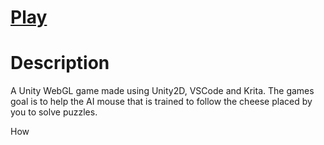 # [Play](https://Davo0416.github.io/MouseAI/)

# **Description**<br/>
A Unity WebGL game made using Unity2D, VSCode and Krita. The games goal is to help the AI mouse that is trained to follow the cheese placed by you to solve puzzles.

How 
